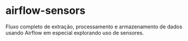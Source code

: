 # airflow-sensors
Fluxo    completo    de    extração,    processamento    e armazenamento  de  dados  usando Airflow em especial explorando uso de sensores.
